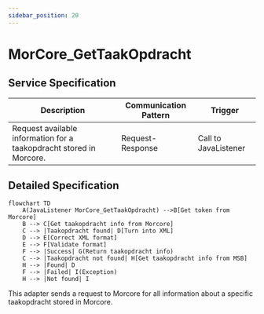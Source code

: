 ```yaml
---
sidebar_position: 20
---
```


# MorCore_GetTaakOpdracht

## Service Specification
| Description | Communication Pattern | Trigger | 
| --- | --- | --- | 
| Request available information for a taakopdracht stored in Morcore. | Request-Response | Call to JavaListener

## Detailed Specification
```mermaid
flowchart TD
    A(JavaListener MorCore_GetTaakOpdracht) -->B[Get token from Morcore]
    B --> C[Get taakopdracht info from Morcore]
    C --> |Taakopdracht found| D[Turn into XML]
    D --> E[Correct XML format]
    E --> F[Validate format]
    F --> |Success| G(Return taakopdracht info)
    C --> |Taakopdracht not found| H[Get taakopdracht info from MSB]
    H --> |Found| D
    F --> |Failed| I(Exception)
    H --> |Not found| I
```

This adapter sends a request to Morcore for all information about a specific taakopdracht stored in Morcore. 